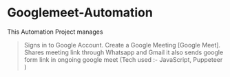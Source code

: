 # Googlemeet-Automation
This Automation Project manages
>Signs in to Google Account.
>Create a Google Meeting [Google Meet].
>Shares meeting link through Whatsapp and Gmail it also
sends google form link in ongoing google meet 
(Tech used :- JavaScript, Puppeteer )
